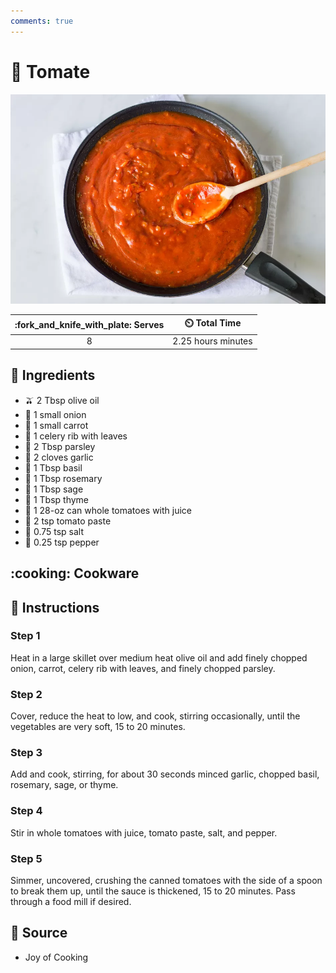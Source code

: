 ```yaml
---
comments: true
---
```

# :tomato: Tomate

![Tomate](../../assets/images/tomate.jpg)

| :fork_and_knife_with_plate: Serves | :timer_clock: Total Time |
|:----------------------------------:|:-----------------------: |
| 8 | 2.25 hours minutes |

## :salt: Ingredients

- :olive: 2 Tbsp olive oil
- :onion: 1 small onion
- :carrot: 1 small carrot
- :leafy_green: 1 celery rib with leaves
- :herb: 2 Tbsp parsley
- :garlic: 2 cloves garlic
- :herb: 1 Tbsp basil
- :herb: 1 Tbsp rosemary
- :herb: 1 Tbsp sage
- :herb: 1 Tbsp thyme
- :tomato: 1 28-oz can whole tomatoes with juice
- :tomato: 2 tsp tomato paste
- :salt: 0.75 tsp salt
- :salt: 0.25 tsp pepper

## :cooking: Cookware

## :pencil: Instructions

### Step 1

Heat in a large skillet over medium heat olive oil and add finely chopped onion, carrot, celery rib with leaves, and
finely chopped parsley.

### Step 2

Cover, reduce the heat to low, and cook, stirring occasionally, until the vegetables are very soft, 15 to 20 minutes.

### Step 3

Add and cook, stirring, for about 30 seconds minced garlic, chopped basil, rosemary, sage, or thyme.

### Step 4

Stir in whole tomatoes with juice, tomato paste, salt, and pepper.

### Step 5

Simmer, uncovered, crushing the canned tomatoes with the side of a spoon to break them up, until the sauce is thickened,
15 to 20 minutes. Pass through a food mill if desired.

## :link: Source

- Joy of Cooking

